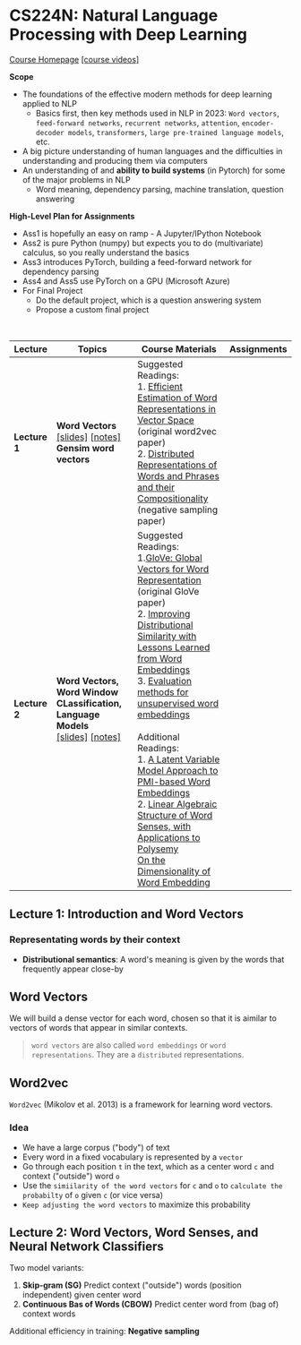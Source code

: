 # CS224N: Natural Language Processing with Deep Learning

[Course Homepage](https://web.stanford.edu/class/archive/cs/cs224n/cs224n.1234/) [[course videos]](https://www.youtube.com/watch?v=rmVRLeJRkl4&list=PLoROMvodv4rOSH4v6133s9LFPRHjEmbmJ)

**Scope**

- The foundations of the effective modern methods for deep learning applied to NLP
  - Basics first, then key methods used in NLP in 2023: `Word vectors`, `feed-forward networks`, `recurrent networks`, `attention`, `encoder-decoder models`, `transformers`, `large pre-trained language models`, etc.
- A big picture understanding of human languages and the difficulties in understanding and producing them via computers
- An understanding of and **ability to build systems** (in Pytorch) for some of the major problems in NLP
  - Word meaning, dependency parsing, machine translation, question answering

**High-Level Plan for Assignments**

- Ass1 is hopefully an easy on ramp - A Jupyter/IPython Notebook
- Ass2 is pure Python (numpy) but expects you to do (multivariate) calculus, so you really understand the basics
- Ass3 introduces PyTorch, building a feed-forward network for dependency parsing
- Ass4 and Ass5 use PyTorch on a GPU (Microsoft Azure)
- For Final Project
  - Do the default project, which is a question answering system
  - Propose a custom final project

<br> 

Lecture | Topics | Course Materials | Assignments |
| --------- | --------- | --------- | --------- |
| **Lecture 1** | **Word Vectors** <br> [[slides]](https://web.stanford.edu/class/archive/cs/cs224n/cs224n.1234/slides/cs224n-2023-lecture01-wordvecs1.pdf) [[notes]](https://web.stanford.edu/class/archive/cs/cs224n/cs224n.1234/readings/cs224n_winter2023_lecture1_notes_draft.pdf)  <br> **Gensim word vectors** | Suggested Readings: <br> 1. [Efficient Estimation of Word Representations in Vector Space](http://arxiv.org/pdf/1301.3781.pdf) (original word2vec paper) <br> 2. [Distributed Representations of Words and Phrases and their Compositionality](http://papers.nips.cc/paper/5021-distributed-representations-of-words-and-phrases-and-their-compositionality.pdf) (negative sampling paper) |  |
| **Lecture 2** | **Word Vectors, Word Window CLassification, Language Models** <br> [[slides]](https://web.stanford.edu/class/archive/cs/cs224n/cs224n.1234/slides/cs224n-2023-lecture02-wordvecs2.pdf) [[notes]](https://web.stanford.edu/class/archive/cs/cs224n/cs224n.1234/readings/cs224n-2019-notes02-wordvecs2.pdf)  | Suggested Readings: <br> 1.[GloVe: Global Vectors for Word Representation](http://nlp.stanford.edu/pubs/glove.pdf) (original GloVe paper) <br> 2. [Improving Distributional Similarity with Lessons Learned from Word Embeddings](http://www.aclweb.org/anthology/Q15-1016) <br> 3. [Evaluation methods for unsupervised word embeddings](http://www.aclweb.org/anthology/D15-1036) <br><br> Additional Readings: <br> 1. [A Latent Variable Model Approach to PMI-based Word Embeddings](http://aclweb.org/anthology/Q16-1028) <br> 2. [Linear Algebraic Structure of Word Senses, with Applications to Polysemy](https://transacl.org/ojs/index.php/tacl/article/viewFile/1346/320) <br> [On the Dimensionality of Word Embedding](https://papers.nips.cc/paper/7368-on-the-dimensionality-of-word-embedding.pdf)  | |

## Lecture 1: Introduction and Word Vectors

### Representating words by their context

- **Distributional semantics**: A word's meaning is given by the words that frequently appear close-by

## Word Vectors

We will build a dense vector for each word, chosen so that it is aimilar to vectors of words that appear in similar contexts.

> `word vectors` are also called `word embeddings` or `word representations`. They are a `distributed` representations.

## Word2vec

`Word2vec` (Mikolov et al. 2013) is a framework for learning word vectors.

### Idea

- We have a large corpus ("body") of text
- Every word in a fixed vocabulary is represented by a `vector`
- Go through each position `t` in the text, which as a center word `c` and context ("outside") word `o`
- Use the `simiilarity of the word vectors` for `c` and `o` to `calculate the probabilty` of `o` given `c` (or vice versa)
- `Keep adjusting the word vectors` to maximize this probability

## Lecture 2: Word Vectors, Word Senses, and Neural Network Classifiers

Two model variants:

1. **Skip-gram (SG)**
   Predict context ("outside") words (position independent) given center word
2. **Continuous Bas of Words (CBOW)**
   Predict center word from (bag of) context words

Additional efficiency in training: **Negative sampling**


